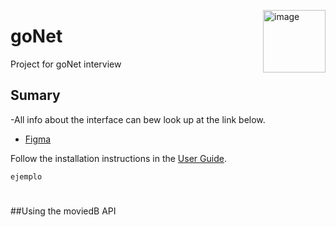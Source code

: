 <a href="https://digimatweb.github.io"><img src="https://digimatweb.github.io/img/logo.png" alt="image" align="right" width="100"></a>
# goNet
Project for goNet interview

## Sumary 
-All info about the interface can bew look up at the link below.
- [Figma](https://www.figma.com/file/CTkb0YG2cdRwseYFxViMWA/Untitled?node-id=0%3A1)

Follow the installation instructions in the [User Guide](https://docs.aplus-framework.com/guides/projects/app/index.html).

```
ejemplo 
```
#
##Using the moviedB API
